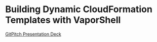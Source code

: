 # Building Dynamic CloudFormation Templates with VaporShell

[GitPitch Presentation Deck](https://gitpitch.com/scrthq/VaporShell-DynamicTemplateDemo/master?p=GitPitch)
